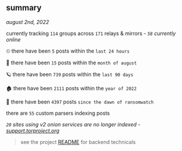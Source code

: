 
## summary
_august 2nd, 2022_

currently tracking `114` groups across `171` relays & mirrors - _`58` currently online_

⏲ there have been `5` posts within the `last 24 hours`

🦈 there have been `15` posts within the `month of august`

🪐 there have been `739` posts within the `last 90 days`

🏚 there have been `2111` posts within the `year of 2022`

🦕 there have been `4397` posts `since the dawn of ransomwatch`

there are `55` custom parsers indexing posts

_`20` sites using v2 onion services are no longer indexed - [support.torproject.org](https://support.torproject.org/onionservices/v2-deprecation/)_

> see the project [README](https://github.com/joshhighet/ransomwatch#ransomwatch--) for backend technicals
